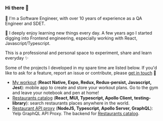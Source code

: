 ### Hi there 👋

🤖 I'm a Software Engineer, with over 10 years of experience as a QA Engineer and SDET.

📖 I deeply enjoy learning new things every day. A few years ago I started digging into Frontend engineering, especially working with React, Javascript/Typescript.

This is a professional and personal space to experiment, share and learn everyday ✨

Some of the projects I developed in my spare time are listed below. If you'd like to ask for a feature, report an issue or contribute, please [get in touch](https://www.linkedin.com/in/flaviagramajo/) 🙂

- [My workout](https://github.com/falessa/my-workout) (**React Native, Expo, Redux, Redux-persist, Javascript, Jest**): mobile app to create and store your workout plans. Go to the gym and leave your notebook and pen at home!
- [Restaurants catalog](https://github.com/falessa/restaurants-catalog) (**React, MUI, Typescript, Apollo Client, testing-library**): search restaurants places anywhere in the world.
- [Restaurant API proxy](https://github.com/falessa/restaurant-api-proxy) (**NodeJS, Typescript, Apollo Server, GraphQL**): Yelp GraphQL API Proxy. The backend for [Restaurants catalog](https://github.com/falessa/restaurants-catalog).
  
<!--
**falessa/falessa** is a ✨ _special_ ✨ repository because its `README.md` (this file) appears on your GitHub profile.

Here are some ideas to get you started:

- 🔭 I’m currently working on ...
- 🌱 I’m currently learning ...
- 👯 I’m looking to collaborate on ...
- 🤔 I’m looking for help with ...
- 💬 Ask me about ...
- 📫 How to reach me: ...
- 😄 Pronouns: ...
- ⚡ Fun fact: ...
-->
